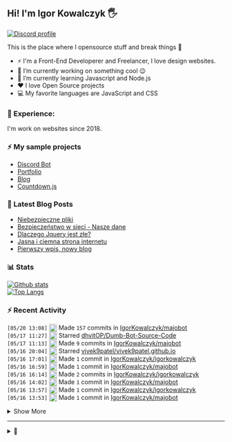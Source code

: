 ## Hi! I'm Igor Kowalczyk 🖐️
[![Discord profile](https://discord.c99.nl/widget/theme-3/440200028292907048.png)](https://discord.com/users/440200028292907048)

This is the place where I opensource stuff and break things :rofl:

- ⚡  I'm a Front-End Developerer and Freelancer, I love design websites. 
- 🔭 I’m currently working on something cool :wink:
- 🌱 I’m currently learning Javascript and Node.js
- ❤️ I love Open Source projects
- 💻 My favorite languages are JavaScript and CSS

### 💪 Experience:
I'm work on websites since 2018.

### ⚡ My sample projects

* [Discord Bot](https://github.com/aurolia-css/majo-rebuild)
* [Portfolio](https://igorkowalczyk.github.io)
* [Blog](https://igorkowalczyk.github.io/blog)
* [Countdown.js](https://igorkowalczyk.github.io/countdown.js)

### 📕 Latest Blog Posts
<!-- FEED-START -->
 - [Niebezpieczne pliki](https://igorkowalczyk.github.io/blog/internet/2020/07/27/Niebezpieczne-pliki)
- [Bezpieczeństwo w sieci - Nasze dane](https://igorkowalczyk.github.io/blog/internet/2020/01/22/Bezpiecze%C5%84stwo-w-sieci-nasze-dane)
- [Dlaczego Jquery jest złe?](https://igorkowalczyk.github.io/blog/internet/programowanie/javascript/2020/01/19/Dlaczego-Jquery-jest-z%C5%82e)
- [Jasna i ciemna strona internetu](https://igorkowalczyk.github.io/blog/internet/2019/12/28/Jasna-i-ciemna-strona-internetu)
- [Pierwszy wpis, nowy blog](https://igorkowalczyk.github.io/blog/offtop/2019/12/22/Pierwszy-wpis,-nowy-blog)
 <!-- FEED-END -->

### 📊 Stats
[![Github stats](https://readme-igorkowalczyk.vercel.app/api?username=IgorKowalczyk&show_icons=true&bg_color=0D1117&text_color=c9d1d9&title_color=c9d1d9&icon_color=ffffff&border_color=30363D&include_all_commits=true)](https://igorkowalczyk.github.io)<br>
[![Top Langs](https://readme-igorkowalczyk.vercel.app/api/top-langs/?username=igorkowalczyk&layout=compact&bg_color=0D1117&text_color=c9d1d9&title_color=c9d1d9&border_color=30363D)](https://igorkowalczyk.github.io)


### :zap: Recent Activity
<!--START_SECTION:activity-->
`[05/20 13:08]` <img alt="📝" src="https://github.com/cheesits456/github-activity-readme/raw/master/icons/commit.png" align="top" height="18"> Made `157` commits in [IgorKowalczyk/majobot](https://github.com/IgorKowalczyk/majobot)  
`[05/17 11:27]` <img alt="⭐" src="https://github.com/cheesits456/github-activity-readme/raw/master/icons/star.png" align="top" height="18"> Starred [dhvitOP/Dumb-Bot-Source-Code](https://github.com/dhvitOP/Dumb-Bot-Source-Code)  
`[05/17 11:13]` <img alt="📝" src="https://github.com/cheesits456/github-activity-readme/raw/master/icons/commit.png" align="top" height="18"> Made `9` commits in [IgorKowalczyk/majobot](https://github.com/IgorKowalczyk/majobot)  
`[05/16 20:04]` <img alt="⭐" src="https://github.com/cheesits456/github-activity-readme/raw/master/icons/star.png" align="top" height="18"> Starred [vivek9patel/vivek9patel.github.io](https://github.com/vivek9patel/vivek9patel.github.io)  
`[05/16 17:01]` <img alt="📝" src="https://github.com/cheesits456/github-activity-readme/raw/master/icons/commit.png" align="top" height="18"> Made `1` commit in [IgorKowalczyk/igorkowalczyk](https://github.com/IgorKowalczyk/igorkowalczyk)  
`[05/16 16:59]` <img alt="📝" src="https://github.com/cheesits456/github-activity-readme/raw/master/icons/commit.png" align="top" height="18"> Made `1` commit in [IgorKowalczyk/majobot](https://github.com/IgorKowalczyk/majobot)  
`[05/16 16:14]` <img alt="📝" src="https://github.com/cheesits456/github-activity-readme/raw/master/icons/commit.png" align="top" height="18"> Made `2` commits in [IgorKowalczyk/igorkowalczyk](https://github.com/IgorKowalczyk/igorkowalczyk)  
`[05/16 14:02]` <img alt="📝" src="https://github.com/cheesits456/github-activity-readme/raw/master/icons/commit.png" align="top" height="18"> Made `1` commit in [IgorKowalczyk/majobot](https://github.com/IgorKowalczyk/majobot)  
`[05/16 13:57]` <img alt="📝" src="https://github.com/cheesits456/github-activity-readme/raw/master/icons/commit.png" align="top" height="18"> Made `1` commit in [IgorKowalczyk/igorkowalczyk](https://github.com/IgorKowalczyk/igorkowalczyk)  
`[05/16 13:53]` <img alt="📝" src="https://github.com/cheesits456/github-activity-readme/raw/master/icons/commit.png" align="top" height="18"> Made `1` commit in [IgorKowalczyk/majobot](https://github.com/IgorKowalczyk/majobot)  

<details><summary>Show More</summary>

`[05/16 13:31]` <img alt="📝" src="https://github.com/cheesits456/github-activity-readme/raw/master/icons/commit.png" align="top" height="18"> Made `2` commits in [IgorKowalczyk/igorkowalczyk](https://github.com/IgorKowalczyk/igorkowalczyk)  
`[05/16 13:25]` <img alt="📝" src="https://github.com/cheesits456/github-activity-readme/raw/master/icons/commit.png" align="top" height="18"> Made `11` commits in [IgorKowalczyk/majobot](https://github.com/IgorKowalczyk/majobot)  
`[05/15 19:03]` <img alt="❌" src="https://github.com/cheesits456/github-activity-readme/raw/master/icons/pr-close.png" align="top" height="18"> Closed PR [`#2`](https://github.com//aurolia-css/majo-rebuild/pull/2 'MajoBOT Brazilian Portuguese translation and new commands [WIP]') in [aurolia-css/majo-rebuild](https://github.com/aurolia-css/majo-rebuild)  
`[05/15 19:03]` <img alt="🗣" src="https://github.com/cheesits456/github-activity-readme/raw/master/icons/comment.png" align="top" height="18"> Commented on [`#2`](https://github.com//aurolia-css/majo-rebuild/issues/2 'MajoBOT Brazilian Portuguese translation and new commands [WIP]') in [aurolia-css/majo-rebuild](https://github.com/aurolia-css/majo-rebuild)  
`[05/15 19:02]` <img alt="📝" src="https://github.com/cheesits456/github-activity-readme/raw/master/icons/commit.png" align="top" height="18"> Made `1` commit in [aurolia-css/majo-rebuild](https://github.com/aurolia-css/majo-rebuild)  
`[05/15 19:00]` <img alt="📝" src="https://github.com/cheesits456/github-activity-readme/raw/master/icons/commit.png" align="top" height="18"> Made `4` commits in [IgorKowalczyk/majobot](https://github.com/IgorKowalczyk/majobot)  
`[05/15 13:23]` <img alt="🗣" src="https://github.com/cheesits456/github-activity-readme/raw/master/icons/comment.png" align="top" height="18"> Commented on [`#9`](https://github.com//IgorKowalczyk/majobot/issues/9 'Update to Discord.js v12.3.1') in [IgorKowalczyk/majobot](https://github.com/IgorKowalczyk/majobot)  
`[05/15 13:16]` <img alt="📝" src="https://github.com/cheesits456/github-activity-readme/raw/master/icons/commit.png" align="top" height="18"> Made `1000` commits in [IgorKowalczyk/majobot](https://github.com/IgorKowalczyk/majobot)  
`[05/15 13:15]` <img alt="🎉" src="https://github.com/cheesits456/github-activity-readme/raw/master/icons/merge.png" align="top" height="18"> Merged PR [`#9`](https://github.com//IgorKowalczyk/majobot/pull/9 'Update to Discord.js v12.3.1') in [IgorKowalczyk/majobot](https://github.com/IgorKowalczyk/majobot)  
`[05/15 13:08]` <img alt="📝" src="https://github.com/cheesits456/github-activity-readme/raw/master/icons/commit.png" align="top" height="18"> Made `16` commits in [aurolia-css/majo-rebuild](https://github.com/aurolia-css/majo-rebuild)  
`[05/15 13:05]` <img alt="📝" src="https://github.com/cheesits456/github-activity-readme/raw/master/icons/commit.png" align="top" height="18"> Made `1` commit in [IgorKowalczyk/majobot](https://github.com/IgorKowalczyk/majobot)  
`[05/15 12:49]` <img alt="📂" src="https://github.com/cheesits456/github-activity-readme/raw/master/icons/create-branch.png" align="top" height="18"> Created branch [`aurolia-css-master`](https://github.com/aurolia-css/majo-rebuild/tree/aurolia-css-master) in [aurolia-css/majo-rebuild](https://github.com/aurolia-css/majo-rebuild)  
`[05/15 11:24]` <img alt="📝" src="https://github.com/cheesits456/github-activity-readme/raw/master/icons/commit.png" align="top" height="18"> Made `1` commit in [aurolia-css/majo-rebuild](https://github.com/aurolia-css/majo-rebuild)  
`[05/15 11:08]` <img alt="🏷" src="https://github.com/cheesits456/github-activity-readme/raw/master/icons/release.png" align="top" height="18"> Released [`v0.0.1`](https://github.com/IgorKowalczyk/majobot/releases/tag/v0.0.1) in [IgorKowalczyk/majobot](https://github.com/IgorKowalczyk/majobot)  
`[05/15 10:43]` <img alt="📝" src="https://github.com/cheesits456/github-activity-readme/raw/master/icons/commit.png" align="top" height="18"> Made `2` commits in [IgorKowalczyk/igorkowalczyk](https://github.com/IgorKowalczyk/igorkowalczyk)  
`[05/15 10:24]` <img alt="📂" src="https://github.com/cheesits456/github-activity-readme/raw/master/icons/create-branch.png" align="top" height="18"> Created branch [`master`](https://github.com/IgorKowalczyk/github-readme-stats/tree/master) in [IgorKowalczyk/github-readme-stats](https://github.com/IgorKowalczyk/github-readme-stats)  
`[05/15 10:23]` <img alt="➕" src="https://github.com/cheesits456/github-activity-readme/raw/master/icons/create-repo.png" align="top" height="18"> Created repository [IgorKowalczyk/github-readme-stats](https://github.com/IgorKowalczyk/github-readme-stats)  
`[05/15 10:19]` <img alt="📝" src="https://github.com/cheesits456/github-activity-readme/raw/master/icons/commit.png" align="top" height="18"> Made `2` commits in [IgorKowalczyk/igorkowalczyk](https://github.com/IgorKowalczyk/igorkowalczyk)  
`[05/14 21:21]` <img alt="📝" src="https://github.com/cheesits456/github-activity-readme/raw/master/icons/commit.png" align="top" height="18"> Made `91` commits in [aurolia-css/majo-rebuild](https://github.com/aurolia-css/majo-rebuild)  

</details>
<!--END_SECTION:activity-->

---

<details>
 <summary>🥚</summary>
 <h5>The cake is a lie 🍰❤️</h5>
 <a href="https://igorkowalczyk.github.io"><img src="https://komarev.com/ghpvc/?username=igorkowalczyk&style=flat-square&color=333333" alt="Github profile views"></a>
</details>